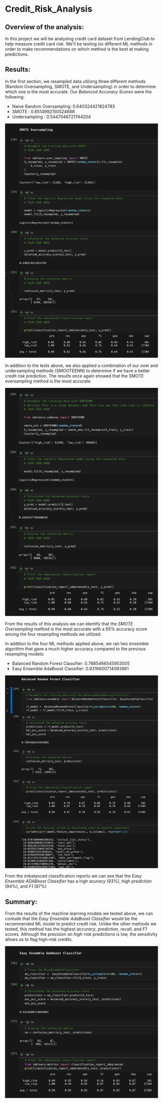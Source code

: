 # Credit_Risk_Analysis

## Overview of the analysis:     
In this project we will be analysing credit card dataset from LendingClub to help measure credit card risk. We'll be testing six different ML methods in order to make recommendations on which method is the best at making predictions. 

## Results: 
In the first section, we resampled data utilizng three different methods (Random Oversampling, SMOTE, and Undersampling) in order to determine which one is the most accurate. Our *Balanced Accuracy Scores* were the following: 
- Naive Random Oversampling: 0.640324421824783
- SMOTE : 0.6514992150524688
- Undersampling : 0.5447046721744204

![imgage](https://github.com/ejyongc/Credit_Risk_Analysis/blob/main/Images/SMOTE%20Oversampling.png)

In addition to the tests above, we also applied a combination of our over and undersampling methods (SMOOTEENN) to determine if we have a better credit risk prediction. The results once again showed that the SMOTE oversampling method is the most accurate. 

![image](https://github.com/ejyongc/Credit_Risk_Analysis/blob/main/Images/SMOOTEENN.png)

From the results of this analysis we can identify that the *SMOTE Oversampling* method is the most accurate with a 65% accuracy score among the four resampling methods we utilized. 

In addition to the four ML methods applied above, we ran two ensemble algorithm that gave a much higher accuracy compared to the previous resampling models: 
- Balanced Random Forest Classifier: 0.7885466545953005
- Easy Ensemble AdaBoost Classifier: 0.9316600714093861

![image](https://github.com/ejyongc/Credit_Risk_Analysis/blob/main/Images/Balanced%20Random%20Forest%20Classifier.png)

From the imbalanced classification reports we can see that the *Easy Ensemble ADABoost Classifier* has a high *acuracy* (93%), high *prediction* (94%), and *F1* (97%)

## Summary: 

From the results of the machine learning models we tested above, we can conlude that the *Easy Ensemble AdaBoost Classifier* would be the recommended ML model to predict credit risk. Unlike the other methods we tested, this method has the highest *accuracy*, *prediction*, *recall*, and *F1* scores. Although the precision on *high-risk* predictions is low, the sensitivity allows us to flag high-risk credits.  

![image](https://github.com/ejyongc/Credit_Risk_Analysis/blob/main/Images/Easy%20Ensemble%20AdaBoost%20Classifier.png)
